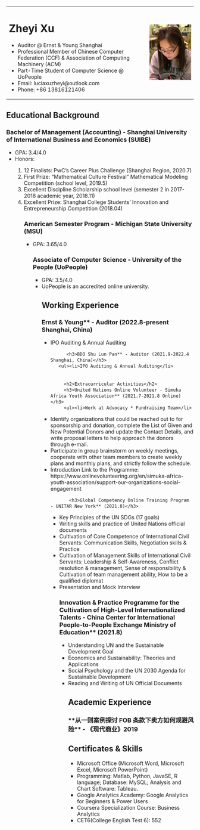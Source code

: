 <table border="0">
  <tr>
    <td width="75%">
      <h1>Zheyi Xu</h1>
      <ul>
        <li>Auditor @ Ernst & Young Shanghai</li>
        <li>Professional Member of Chinese Computer Federation (CCF) & Association of Computing Machinery (ACM)</li>
        <li>Part-Time Student of Computer Science @ UoPeople</li>
        <li>Email: luciaxuzheyi@outlook.com</li>
        <li>Phone: +86 13816121406</li>
    </td>
    <td width="25%">
      <img src="/profile photo-1.jpg" width="100%">
    </td>
  </tr>
</table>

<h2>Educational Background</h2>
  <h3>Bachelor of Management (Accounting) - Shanghai University of International Business and Economics (SUIBE)</h3>
    <ul>
    <li>GPA: 3.4/4.0</li>
    <li>Honors:</li>
    <ol><li>12 Finalists: PwC’s Career Plus Challenge (Shanghai Region, 2020.7)</li>
        <li>First Prize: “Mathematical Culture Festival” Mathematical Modeling Competition (school level, 2019.5)</li>
        <li>Excellent Discipline Scholarship school level (semester 2 in 2017-2018 academic year, 2018.11)</li>
        <li>Excellent Prize: Shanghai College Students’ Innovation and Entrepreneurship Competition (2018.04)</li>

  <h3>American Semester Program - Michigan State University (MSU)</h3>
    <ul><li>GPA: 3.65/4.0</li>

  <h3>Associate of Computer Science - University of the People (UoPeople)</h3>
    <ul><li>GPA: 3.5/4.0</li>
      <li>UoPeople is an accredited online university.</li>

<h2>Working Experience</h2>
      <h3>Ernst & Young** - Auditor (2022.8-present Shanghai, China)</h3>
      <ul><li>IPO Auditing & Annual Auditing</li>

          <h3>BDO Shu Lun Pan** - Auditor (2021.9-2022.4 Shanghai, China)</h3>
       <ul><li>IPO Auditing & Annual Auditing</li>


         <h2>Extracurricular Activities</h2>
         <h3>United Nations Online Volunteer - Simuka Africa Youth Association** (2021.7-2021.8 Online)</h3>
         <ul><li>Work at Advocacy * Fundraising Team</li>
<li>Identify organizations that could be reached out to for sponsorship and donation, complete the List of Given and New Potential Donors and update the Contact Details, and write proposal letters to help approach the donors through e-mail.</li>
<li>Participate in group brainstorm on weekly meetings, cooperate with other team members to create weekly plans and monthly plans, and strictly follow the schedule.</li>
<li>Introduction Link to the Programme: https://www.onlinevolunteering.org/en/simuka-africa-youth-association/support-our-organizations-social-engagement</li>


           <h3>Global Competency Online Training Program - UNITAR New York** (2021.8)</h3>
<ul><li>Key Principles of the UN SDGs (17 goals)</li>
<li>Writing skills and practice of United Nations official documents</li>
<li>Cultivation of Core Competence of International Civil Servants: Communication Skills, Negotiation skills & Practice</li>
<li>Cultivation of Management Skills of International Civil Servants: Leadership & Self-Awareness, Conflict resolution & management, Sense of responsibility & Cultivation of team management ability, How to be a qualified diplomat</li>
<li>Presentation and Mock Interview</li>


<h3>Innovation & Practice Programme for the Cultivation of High-Level Internationalized Talents - China Center for International People-to-People Exchange Ministry of Education** (2021.8)</h3>
<ul><li>Understanding UN and the Sustainable Development Goal</li>
<li>Economics and Sustainability: Theories and Applications</li>
<li>Social Psychology and the UN 2030 Agenda for Sustainable Development</li>
<li>Reading and Writing of UN Official Documents</li>


  <h2>Academic Experience</h2>
  <h3>**从一则案例探讨 FOB 条款下卖方如何规避风险** - 《现代商业》2019</h3>


  <h2>Certificates & Skills</h2>
<ul><li>Microsoft Office (Microsoft Word, Microsoft Excel, Microsoft PowerPoint)</li>
<li>Programming: Matlab, Python, JavaSE, R language; Database: MySQL; Analysis and Chart Software: Tableau.</li>
<li>Google Analytics Academy: Google Analytics for Beginners & Power Users</li>
<li>Coursera Specialization Course: Business Analytics</li>
<li>CET6(College English Test 6): 552</li>

